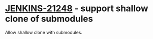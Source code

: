 # [JENKINS-21248](https://issues.jenkins.io/browse/JENKINS-21248) - support shallow clone of submodules

Allow shallow clone with submodules.
